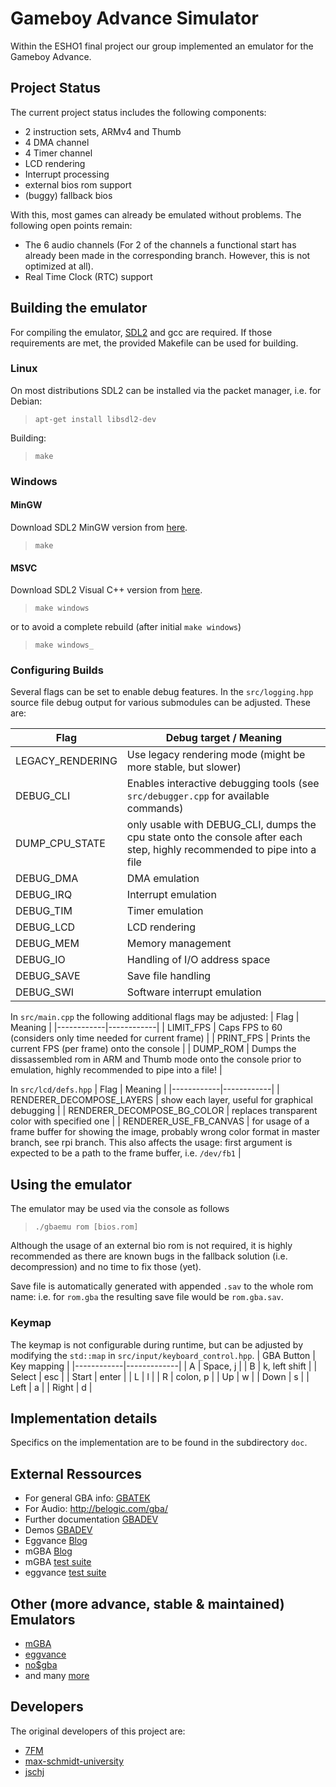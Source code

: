 # Gameboy Advance Simulator
Within the ESHO1 final project our group implemented an emulator for the Gameboy Advance.

## Project Status
The current project status includes the following components:
 
 - 2 instruction sets, ARMv4 and Thumb
 - 4 DMA channel
 - 4 Timer channel
 - LCD rendering
 - Interrupt processing
 - external bios rom support
 - (buggy) fallback bios

With this, most games can already be emulated without problems.
The following open points remain:

 - The 6 audio channels (For 2 of the channels a functional start has already been made in the corresponding branch. However, this is not optimized at all).
 - Real Time Clock (RTC) support

## Building the emulator
For compiling the emulator, [SDL2](https://www.libsdl.org/index.php) and gcc are required. 
If those requirements are met, the provided Makefile can be used for building.

### Linux
On most distributions SDL2 can be installed via the packet manager, i.e. for Debian:
> ``
apt-get install libsdl2-dev
``

Building:

> ``
make
``
### Windows
#### MinGW
Download SDL2 MinGW version from [here](https://www.libsdl.org/download-2.0.php).

> ``
make
``

#### MSVC
Download SDL2 Visual C++ version from [here](https://www.libsdl.org/download-2.0.php).

> ``
make windows
``

or to avoid a complete rebuild (after initial `make windows`)

> ``
make windows_
``

### Configuring Builds
Several flags can be set to enable debug features. 
In the `src/logging.hpp` source file debug output for various submodules can be adjusted.
These are:

| Flag       | Debug target / Meaning |
|------------|------------|
| LEGACY_RENDERING | Use legacy rendering mode (might be more stable, but slower) |
| DEBUG_CLI  | Enables interactive debugging tools (see `src/debugger.cpp` for available commands) |
| DUMP_CPU_STATE  | only usable with DEBUG_CLI, dumps the cpu state onto the console after each step, highly recommended to pipe into a file |
| DEBUG_DMA  | DMA emulation |
| DEBUG_IRQ  | Interrupt emulation |
| DEBUG_TIM  | Timer emulation |
| DEBUG_LCD  | LCD rendering |
| DEBUG_MEM  | Memory management |
| DEBUG_IO   | Handling of I/O address space |
| DEBUG_SAVE | Save file handling |
| DEBUG_SWI  | Software interrupt emulation |

In `src/main.cpp` the following additional flags may be adjusted:
| Flag       | Meaning |
|------------|------------|
| LIMIT_FPS  | Caps FPS to 60 (considers only time needed for current frame) |
| PRINT_FPS  | Prints the current FPS (per frame) onto the console |
| DUMP_ROM   | Dumps the dissassembled rom in ARM and Thumb mode onto the console prior to emulation, highly recommended to pipe into a file! |

In `src/lcd/defs.hpp`
| Flag       | Meaning |
|------------|------------|
| RENDERER_DECOMPOSE_LAYERS | show each layer, useful for graphical debugging |
| RENDERER_DECOMPOSE_BG_COLOR | replaces transparent color with specified one |
| RENDERER_USE_FB_CANVAS | for usage of a frame buffer for showing the image, probably wrong color format in master branch, see rpi branch. This also affects the usage: first argument is expected to be a path to the frame buffer, i.e. `/dev/fb1` |

## Using the emulator
The emulator may be used via the console as follows

> ``
./gbaemu rom [bios.rom]
``

Although the usage of an external bio rom is not required, it is highly recommended as there are known bugs in the fallback solution (i.e. decompression) and no time to fix those (yet).

Save file is automatically generated with appended `.sav` to the whole rom name: i.e. for `rom.gba` the resulting save file would be `rom.gba.sav`.

### Keymap
The keymap is not configurable during runtime, but can be adjusted by modifying the `std::map` in `src/input/keyboard_control.hpp`.
| GBA Button | Key mapping |
|------------|-------------|
| A | Space, j |
| B | k, left shift |
| Select | esc |
| Start | enter |
| L | l |
| R | colon, p |
| Up | w |
| Down | s |
| Left | a |
| Right | d |

## Implementation details

Specifics on the implementation are to be found in the subdirectory `doc`.

## External Ressources
- For general GBA info: [GBATEK](https://problemkaputt.de/gbatek.htm)
- For Audio: http://belogic.com/gba/
- Further documentation [GBADEV](https://www.gbadev.org/docs.php)
- Demos [GBADEV](https://www.gbadev.org/demos.php)
- Eggvance [Blog](https://smolka.dev/eggvance/)
- mGBA [Blog](https://mgba.io/tag/development/)
- mGBA [test suite](https://github.com/mgba-emu/suite)
- eggvance [test suite](https://github.com/jsmolka/gba-suite)

## Other (more advance, stable & maintained) Emulators
- [mGBA](https://github.com/mgba-emu/mgba)
- [eggvance](https://github.com/jsmolka/eggvance)
- [no$gba](https://problemkaputt.de/gba.htm)
- and many [more](https://www.gbadev.org/tools.php?section=Emulator)

## Developers
The original developers of this project are:
+ [7FM](https://github.com/7FM)
+ [max-schmidt-university](https://github.com/max-schmidt-university)
+ [jschj](https://github.com/jschj)